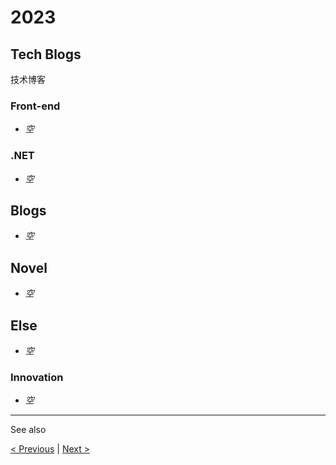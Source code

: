 # 2023

## Tech Blogs

技术博客

### Front-end

- *空*

### .NET

- *空*

## Blogs

- *空*

## Novel

- *空*

## Else

- *空*

### Innovation

- *空*

---

See also

[&lt; Previous](../2022) \| [Next &gt;](../2024)
